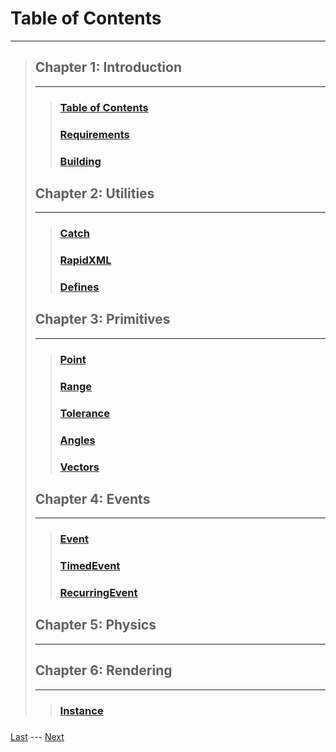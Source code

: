 # Table of Contents  
---
>
> ## Chapter 1: Introduction
>---
>> ### [Table of Contents](https://www.github.com/Zomon333/SadBoat-Engine/tree/Linux-Refactor/docs/1-introduction/table-of-contents.md)
>> ### [Requirements](https://www.github.com/Zomon333/SadBoat-Engine/tree/Linux-Refactor/docs/1-introduction/requirements.md)
>> ### [Building](https://www.github.com/Zomon333/SadBoat-Engine/tree/Linux-Refactor/docs/1-introduction/building.md)  
>
> ## Chapter 2: Utilities 
>---
>> ### [Catch](https://www.github.com/Zomon333/SadBoat-Engine/tree/Linux-Refactor/docs/2-utilities/catch.md)
>> ### [RapidXML](https://www.github.com/Zomon333/SadBoat-Engine/tree/Linux-Refactor/docs/2-utilities/rapidxml.md)
>> ### [Defines](https://www.github.com/Zomon333/SadBoat-Engine/tree/Linux-Refactor/docs/2-utilities/defines.md)
>
> ## Chapter 3: Primitives 
>---
>> ### [Point](https://www.github.com/Zomon333/SadBoat-Engine/tree/Linux-Refactor/docs/3-primitives/point.md)
>> ### [Range](https://www.github.com/Zomon333/SadBoat-Engine/tree/Linux-Refactor/docs/3-primitives/range.md)
>> ### [Tolerance](https://www.github.com/Zomon333/SadBoat-Engine/tree/Linux-Refactor/docs/3-primitives/tolerance.md)
>> ### [Angles](https://www.github.com/Zomon333/SadBoat-Engine/tree/Linux-Refactor/docs/angles.md)
>> ### [Vectors](https://www.github.com/Zomon333/SadBoat-Engine/tree/Linux-Refactor/docs/vectors.md)
>
>
> ## Chapter 4: Events 
>---
>> ### [Event](https://www.github.com/Zomon333/SadBoat-Engine/tree/Linux-Refactor/docs/4-events/event.md)
>> ### [TimedEvent](https://www.github.com/Zomon333/SadBoat-Engine/tree/Linux-Refactor/docs/4-events/timedevent.md)
>> ### [RecurringEvent](https://www.github.com/Zomon333/SadBoat-Engine/tree/Linux-Refactor/docs/4-events/recurringevent.md)
>> ### []()
>
> ## Chapter 5: Physics 
>---
>> ### []()
>> ### []()
>> ### []()
>> ### []()
>
> ## Chapter 6: Rendering 
>---
>> ### [Instance](https://www.github.com/Zomon333/SadBoat-Engine/tree/Linux-Refactor/docs/6-rendering/instance.md)
>> ### []()
>> ### []()
>> ### []()
>
[Last](https://github.com/Zomon333/SadBoat-Engine/blob/Linux-Refactor/docs/intro.md) --- [Next](https://www.github.com/Zomon333/SadBoat-Engine/tree/Linux-Refactor/docs/1-introduction/requirements.md)